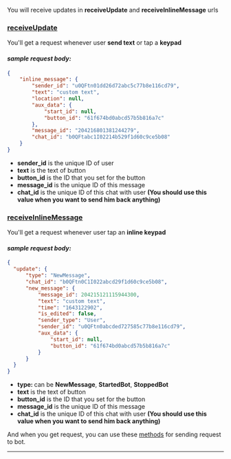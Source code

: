 
You will receive updates in <b>receiveUpdate</b> and <b>receiveInlineMessage</b> urls

### <u>receiveUpdate</u>
You'll get a request whenever user <b>send text</b> or tap a <b>keypad</b>

#### <i>sample request body:</i>

```json
{
    "inline_message": {
        "sender_id": "u0QFtn01dd26d72abc5c77b8e116cd79",
        "text": "custom text",
        "location": null,
        "aux_data": {
            "start_id": null,
            "button_id": "61f674bd0abcd57b5b816a7c"
        },
        "message_id": "204216801381244279",
        "chat_id": "b0QFtabc1I02214b529f1d60c9ce5b08"
    }
}
```

  - <b>sender_id</b> is the unique ID of user
  - <b>text</b> is the text of button
  - <b>button_id</b> is the ID that you set for the button
  - <b>message_id</b> is the unique ID of this message 
  - <b>chat_id</b> is the unique ID of this chat with user <b>(You should use this value when you want to send him back anything)</b>

    
### <u>receiveInlineMessage</u>
You'll get a request whenever user tap an <b>inline keypad</b>

#### <i>sample request body:</i>
  
```json 
{
  "update": {
      "type": "NewMessage",
      "chat_id": "b0QFtn0C1I022abcd29f1d60c9ce5b08",
      "new_message": {
          "message_id": 204215121115944300,
          "text": "custom text",
          "time": "1643122902",
          "is_edited": false,
          "sender_type": "User",
          "sender_id": "u0QFtn0abcded727585c77b8e116cd79",
          "aux_data": {
              "start_id": null,
              "button_id": "61f674bd0abcd57b5b816a7c"
          }
      }
  }
}
```

  - <b>type: </b> can be <b>NewMessage</b>, <b>StartedBot</b>, <b>StoppedBot</b>
  - <b>text</b> is the text of button
  - <b>button_id</b> is the ID that you set for the button
  - <b>message_id</b> is the unique ID of this message 
  - <b>chat_id</b> is the unique ID of this chat with user <b>(You should use this value when you want to send him back anything)</b>

And when you get request, you can use these [methods](usage.md) for sending request to bot.
<hr/>